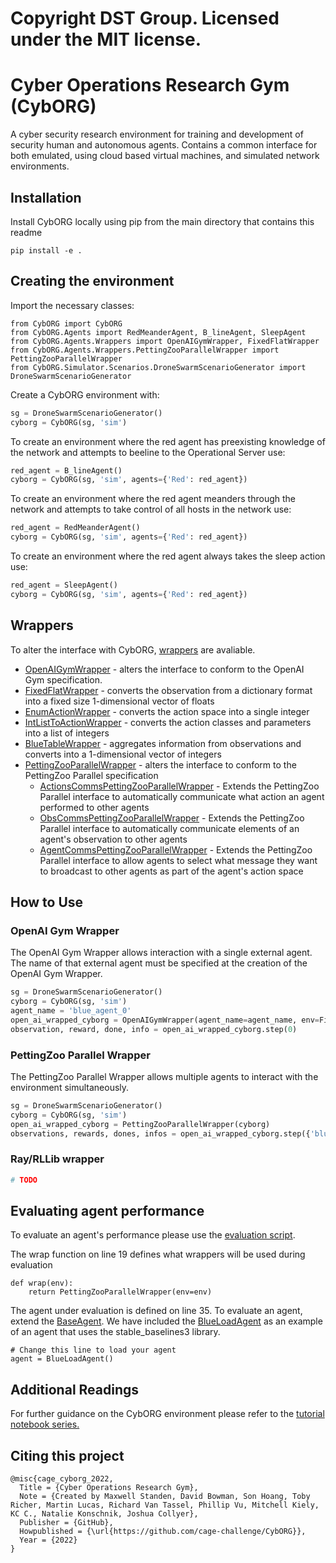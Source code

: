 # Copyright DST Group. Licensed under the MIT license.

# Cyber Operations Research Gym (CybORG)

A cyber security research environment for training and development of security human and autonomous agents. Contains a common interface for both emulated, using cloud based virtual machines, and simulated network environments.

## Installation

Install CybORG locally using pip from the main directory that contains this readme

```
pip install -e .
```


## Creating the environment
Import the necessary classes:
```
from CybORG import CybORG
from CybORG.Agents import RedMeanderAgent, B_lineAgent, SleepAgent
from CybORG.Agents.Wrappers import OpenAIGymWrapper, FixedFlatWrapper
from CybORG.Agents.Wrappers.PettingZooParallelWrapper import PettingZooParallelWrapper
from CybORG.Simulator.Scenarios.DroneSwarmScenarioGenerator import DroneSwarmScenarioGenerator
```

Create a CybORG environment with:
```python
sg = DroneSwarmScenarioGenerator()
cyborg = CybORG(sg, 'sim')
```

 


To create an environment where the red agent has preexisting knowledge of the network and attempts to beeline to the Operational Server use:

 

```python
red_agent = B_lineAgent()
cyborg = CybORG(sg, 'sim', agents={'Red': red_agent})
```
To create an environment where the red agent meanders through the network and attempts to take control of all hosts in the network use:

 

```python
red_agent = RedMeanderAgent()
cyborg = CybORG(sg, 'sim', agents={'Red': red_agent})
```
To create an environment where the red agent always takes the sleep action use:
```python
red_agent = SleepAgent()
cyborg = CybORG(sg, 'sim', agents={'Red': red_agent})
```

 

## Wrappers

 

To alter the interface with CybORG, [wrappers](CybORG/Agents/Wrappers) are avaliable.

 

* [OpenAIGymWrapper](CybORG/Agents/Wrappers/OpenAIGymWrapper.py) - alters the interface to conform to the OpenAI Gym specification.
* [FixedFlatWrapper](CybORG/Agents/Wrappers/FixedFlatWrapper.py) - converts the observation from a dictionary format into a fixed size 1-dimensional vector of floats
* [EnumActionWrapper](CybORG/Agents/Wrappers/EnumActionWrapper.py) - converts the action space into a single integer
* [IntListToActionWrapper](CybORG/Agents/Wrappers/IntListToAction.py) - converts the action classes and parameters into a list of integers
* [BlueTableWrapper](CybORG/Agents/Wrappers/BlueTableWrapper.py) - aggregates information from observations and converts into a 1-dimensional vector of integers
* [PettingZooParallelWrapper](CybORG/Agents/Wrappers/PettingZooParallelWrapper.py) - alters the interface to conform to the PettingZoo Parallel specification
    * [ActionsCommsPettingZooParallelWrapper](CybORG/Agents/Wrappers/CommsPettingZooParallelWrapper.py) - Extends the PettingZoo Parallel interface to automatically communicate what action an agent performed to other agents
    * [ObsCommsPettingZooParallelWrapper](CybORG/Agents/Wrappers/CommsPettingZooParallelWrapper.py) - Extends the PettingZoo Parallel interface to automatically communicate elements of an agent's observation to other agents
    * [AgentCommsPettingZooParallelWrapper](CybORG/Agents/Wrappers/CommsPettingZooParallelWrapper.py) - Extends the PettingZoo Parallel interface to allow agents to select what message they want to broadcast to other agents as part of the agent's action space

## How to Use

### OpenAI Gym Wrapper

The OpenAI Gym Wrapper allows interaction with a single external agent. The name of that external agent must be specified at the creation of the OpenAI Gym Wrapper.

```python
sg = DroneSwarmScenarioGenerator()
cyborg = CybORG(sg, 'sim')
agent_name = 'blue_agent_0'
open_ai_wrapped_cyborg = OpenAIGymWrapper(agent_name=agent_name, env=FixedFlatWrapper(cyborg))
observation, reward, done, info = open_ai_wrapped_cyborg.step(0)
```

### PettingZoo Parallel Wrapper

The PettingZoo Parallel Wrapper allows multiple agents to interact with the environment simultaneously.

```python
sg = DroneSwarmScenarioGenerator()
cyborg = CybORG(sg, 'sim')
open_ai_wrapped_cyborg = PettingZooParallelWrapper(cyborg)
observations, rewards, dones, infos = open_ai_wrapped_cyborg.step({'blue_agent_0': 0, 'blue_agent_1': 0})
```

### Ray/RLLib wrapper  
```python
# TODO
```
 


## Evaluating agent performance

 

To evaluate an agent's performance please use the [evaluation script](CybORG/Evaluation/evaluation.py). 

 


The wrap function on line 19 defines what wrappers will be used during evaluation
```
def wrap(env):
    return PettingZooParallelWrapper(env=env)
```
The agent under evaluation is defined on line 35. 
To evaluate an agent, extend the [BaseAgent](CybORG/Agents/SimpleAgents/BaseAgent.py). 
We have included the [BlueLoadAgent](CybORG/Agents/SimpleAgents/BlueLoadAgent.py) as an example of an agent that uses the stable_baselines3 library.
```
# Change this line to load your agent
agent = BlueLoadAgent()
```

## Additional Readings
For further guidance on the CybORG environment please refer to the [tutorial notebook series.](CybORG/Tutorial)

## Citing this project
```
@misc{cage_cyborg_2022, 
  Title = {Cyber Operations Research Gym}, 
  Note = {Created by Maxwell Standen, David Bowman, Son Hoang, Toby Richer, Martin Lucas, Richard Van Tassel, Phillip Vu, Mitchell Kiely, KC C., Natalie Konschnik, Joshua Collyer}, 
  Publisher = {GitHub}, 
  Howpublished = {\url{https://github.com/cage-challenge/CybORG}}, 
  Year = {2022} 
}
```

